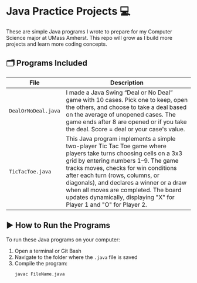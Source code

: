 # Java Practice Projects 💻

These are simple Java programs I wrote to prepare for my Computer Science major at UMass Amherst. This repo will grow as I build more projects and learn more coding concepts.

## 🗂️ Programs Included

| File | Description |
|------|-------------|
| `DealOrNoDeal.java` | I made a Java Swing “Deal or No Deal” game with 10 cases. Pick one to keep, open the others, and choose to take a deal based on the average of unopened cases. The game ends after 8 are opened or if you take the deal. Score = deal or your case's value. |
| `TicTacToe.java` | This Java program implements a simple two-player Tic Tac Toe game where players take turns choosing cells on a 3x3 grid by entering numbers 1–9. The game tracks moves, checks for win conditions after each turn (rows, columns, or diagonals), and declares a winner or a draw when all moves are completed. The board updates dynamically, displaying "X" for Player 1 and "O" for Player 2. |

## ▶️ How to Run the Programs

To run these Java programs on your computer:

1. Open a terminal or Git Bash
2. Navigate to the folder where the `.java` file is saved
3. Compile the program:
   ```bash
   javac FileName.java
